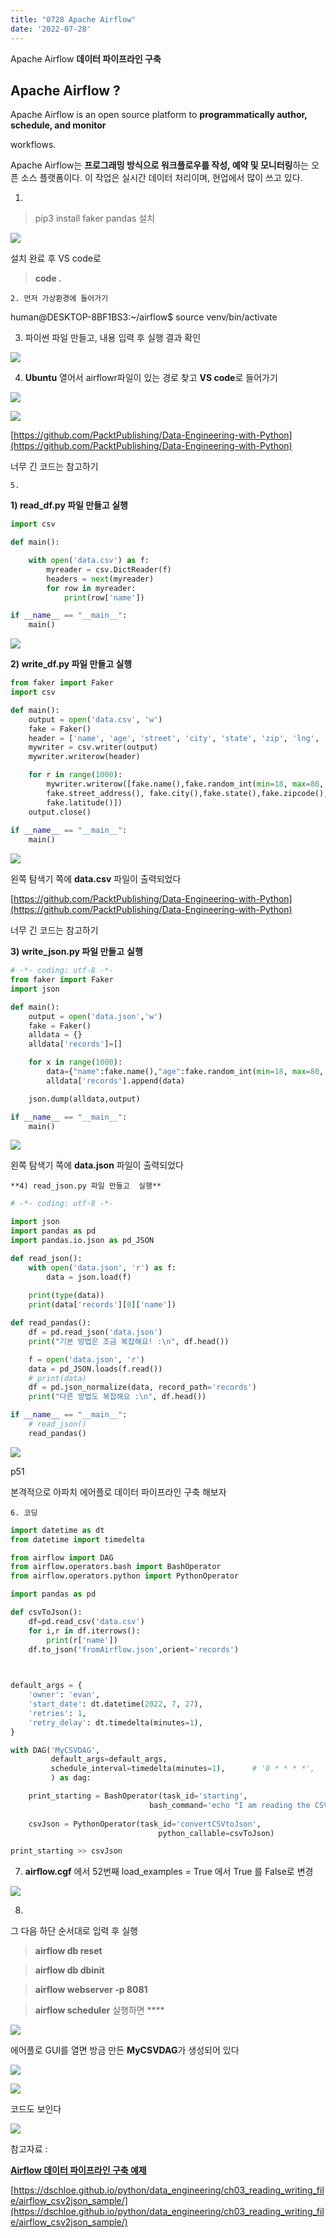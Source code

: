 ```yaml
---
title: "0728 Apache Airflow"
date: '2022-07-28'
---
```


Apache Airflow **데이터 파이프라인 구축** 

## Apache Airflow **?**

Apache Airflow is an open source platform to **programmatically author, schedule, and monitor**

workflows.  

Apache Airflow는 **프로그래밍 방식으로 워크플로우를 작성, 예약 및 모니터링**하는 오픈 소스 플랫폼이다.  이 작업은 실시간 데이터 처리이며, 현업에서 많이 쓰고 있다.

   1. 

>pip3 install faker pandas 설치

![](images/0728_ApacheAirflow/Untitled.png)

설치 완료 후 VS code로 

>**code .**

    2. 먼저 가상환경에 들어가기 

human@DESKTOP-8BF1BS3:~/airflow$ source venv/bin/activate

    

   3. 파이썬 파일 만들고, 내용 입력 후 실행 결과 확인 

![](images/0728_ApacheAirflow/Untitled%201.png)

   4. **Ubuntu** 열어서 airflowr파일이 있는 경로 찾고  **VS code**로 들어가기 

![](images/0728_ApacheAirflow/Untitled%202.png)

![](images/0728_ApacheAirflow/Untitled%203.png)

[https://github.com/PacktPublishing/Data-Engineering-with-Python](https://github.com/PacktPublishing/Data-Engineering-with-Python)

너무 긴 코드는 참고하기  

    5.
**1) read_df.py 파일 만들고 실행** 

```python
import csv

def main():

    with open('data.csv') as f:
        myreader = csv.DictReader(f)
        headers = next(myreader)
        for row in myreader:
            print(row['name'])

if __name__ == "__main__":
    main()
```

![](images/0728_ApacheAirflow/Untitled%204.png)

 

 **2) write_df.py 파일 만들고  실행**

```python
from faker import Faker
import csv 

def main():
    output = open('data.csv', 'w')
    fake = Faker()
    header = ['name', 'age', 'street', 'city', 'state', 'zip', 'lng', 'lat']
    mywriter = csv.writer(output)
    mywriter.writerow(header)

    for r in range(1000):
        mywriter.writerow([fake.name(),fake.random_int(min=18, max=80, step=1), 
        fake.street_address(), fake.city(),fake.state(),fake.zipcode(),fake.longitude(),
        fake.latitude()])
    output.close()
    
if __name__ == "__main__":
    main()
```

![](images/0728_ApacheAirflow/Untitled%205.png)

왼쪽 탐색기 쪽에 **data.csv** 파일이 출력되었다

[https://github.com/PacktPublishing/Data-Engineering-with-Python](https://github.com/PacktPublishing/Data-Engineering-with-Python)

너무 긴 코드는 참고하기  

   **3) write_json.py 파일 만들고**  **실행**

```python
# -*- coding: utf-8 -*-
from faker import Faker
import json

def main():
    output = open('data.json','w')
    fake = Faker()
    alldata = {}
    alldata['records']=[]

    for x in range(1000):
        data={"name":fake.name(),"age":fake.random_int(min=18, max=80, step=1),"street":fake.street_address(),"city":fake.city(),"state":fake.state(),"zip":fake.zipcode(),"lng":float(fake.longitude()),"lat":float(fake.latitude())}
        alldata['records'].append(data)

    json.dump(alldata,output)

if __name__ == "__main__":
    main()
```

![](images/0728_ApacheAirflow/Untitled%206.png)

왼쪽 탐색기 쪽에 **data.json** 파일이 출력되었다 

    **4) read_json.py 파일 만들고  실행** 

```python
# -*- coding: utf-8 -*-

import json 
import pandas as pd
import pandas.io.json as pd_JSON

def read_json():
    with open('data.json', 'r') as f:
        data = json.load(f)
        
    print(type(data))
    print(data['records'][0]['name'])

def read_pandas():
    df = pd.read_json('data.json')
    print("기본 방법은 조금 복잡해요! :\n", df.head())

    f = open('data.json', 'r')
    data = pd_JSON.loads(f.read())
    # print(data)
    df = pd.json_normalize(data, record_path='records')
    print("다른 방법도 복잡해요 :\n", df.head())

if __name__ == "__main__":
    # read_json()
    read_pandas()
```

![](images/0728_ApacheAirflow/Untitled%207.png)

p51

본격적으로 아파치 에어플로 데이터 파이프라인 구축 해보자 

 

    6. 코딩 

```python
import datetime as dt
from datetime import timedelta

from airflow import DAG
from airflow.operators.bash import BashOperator
from airflow.operators.python import PythonOperator

import pandas as pd

def csvToJson():
    df=pd.read_csv('data.csv')
    for i,r in df.iterrows():
        print(r['name'])
    df.to_json('fromAirflow.json',orient='records')

	

default_args = {
    'owner': 'evan',
    'start_date': dt.datetime(2022, 7, 27),
    'retries': 1,
    'retry_delay': dt.timedelta(minutes=1),
}

with DAG('MyCSVDAG',
         default_args=default_args,
         schedule_interval=timedelta(minutes=1),      # '0 * * * *',
         ) as dag:

    print_starting = BashOperator(task_id='starting',
                               bash_command='echo "I am reading the CSV now....."')
    
    csvJson = PythonOperator(task_id='convertCSVtoJson',
                                 python_callable=csvToJson)

print_starting >> csvJson
```

   7.  **airflow.cgf** 에서 52번째 load_examples = True 에서 True 를 False로 변경

![](images/0728_ApacheAirflow/Untitled%208.png)

   8. 

그 다음 하단 순서대로 입력 후 실행  

>**airflow db reset**

>**airflow db dbinit** 

>**airflow webserver  -p 8081**

>**airflow scheduler**  실행하면  ****

![](images/0728_ApacheAirflow/Untitled%209.png)

에어플로 GUI를 열면 방금 만든 **MyCSVDAG**가 생성되어 있다

![](images/0728_ApacheAirflow/Untitled%2010.png)

![](images/0728_ApacheAirflow/Untitled%2011.png)

코드도 보인다 

![](images/0728_ApacheAirflow/Untitled%2012.png)

참고자료 :

**[Airflow 데이터 파이프라인 구축 예제](https://dschloe.github.io/python/data_engineering/ch03_reading_writing_file/airflow_csv2json_sample/)**

[https://dschloe.github.io/python/data_engineering/ch03_reading_writing_file/airflow_csv2json_sample/](https://dschloe.github.io/python/data_engineering/ch03_reading_writing_file/airflow_csv2json_sample/)